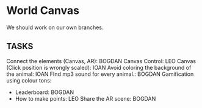 # World Canvas

We should work on our own branches.

## TASKS

Connect the elements (Canvas, AR): BOGDAN
Canvas Control: LEO
Canvas (Click position is wrongly scaled): IOAN
Avoid coloring the background of the animal: IOAN
FInd mp3 sound for every animal.: BOGDAN
Gamification using colour tons:
 - Leaderboard: BOGDAN
 - How to make points: LEO
Share the AR scene: BOGDAN

